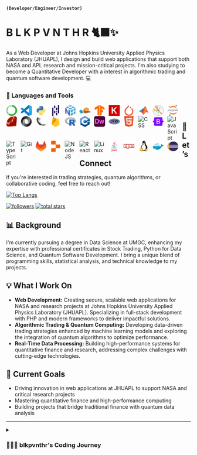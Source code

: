 **`(Developer/Engineer/Investor)`** 
# B L K P V N T H R    🐈‍⬛✨

As a Web Developer at Johns Hopkins University Applied Physics Laboratory (JHUAPL), I design and build web applications that support both NASA and APL research and mission-critical projects. I'm also studying to become a Quantitative Developer with a interest in algorithmic trading and quantum software development. 💻

### 🧰 Languages and Tools

<img align="left" alt="ANACONDA" width="30px" style="padding-right:10px;" src="https://github.com/devicons/devicon/blob/v2.16.0/icons/anaconda/anaconda-original.svg" />
<img align="left" alt="VScode" width="30px" style="padding-right:10px;" src="https://github.com/devicons/devicon/blob/v2.16.0/icons/vscode/vscode-original.svg" />
<img align="left" alt="Python" width="30px" style="padding-right:10px;" src="https://github.com/devicons/devicon/blob/v2.16.0/icons/python/python-original.svg" />
<img align="left" alt="Pandas" width="30px" style="padding-right:10px;" src="https://github.com/devicons/devicon/blob/v2.16.0/icons/pandas/pandas-original.svg" />
<img align="left" alt="Numpy" width="30px" style="padding-right:10px;" src="https://github.com/devicons/devicon/blob/v2.16.0/icons/numpy/numpy-original.svg" />
<img align="left" alt="scikitlearn" width="30px" style="padding-right:10px;" src="https://github.com/devicons/devicon/blob/v2.16.0/icons/scikitlearn/scikitlearn-original.svg" />
<img align="left" alt="TensorFlow" width="30px" style="padding-right:10px;" src="https://github.com/devicons/devicon/blob/v2.16.0/icons/tensorflow/tensorflow-original.svg" />
<img align="left" alt="Keras" width="30px" style="padding-right:10px;" src="https://github.com/devicons/devicon/blob/v2.16.0/icons/keras/keras-original.svg" />
<img align="left" alt="PyTorch" width="30px" style="padding-right:10px;" src="https://github.com/devicons/devicon/blob/v2.16.0/icons/pytorch/pytorch-original.svg" />
<img align="left" alt="Matlab" width="30px" style="padding-right:10px;" src="https://github.com/devicons/devicon/blob/v2.16.0/icons/matlab/matlab-original.svg" />
<img align="left" alt="Matplotlib" width="30px" style="padding-right:10px;" src="https://github.com/devicons/devicon/blob/v2.16.0/icons/matplotlib/matplotlib-original.svg" />
<img align="left" alt="Jupyter" width="30px" style="padding-right:10px;" src="https://github.com/devicons/devicon/blob/v2.16.0/icons/jupyter/jupyter-original-wordmark.svg" />
<img align="left" alt="Ruby" width="30px" style="padding-right:10px;" src="https://github.com/devicons/devicon/blob/v2.16.0/icons/ruby/ruby-original.svg" />
<img align="left" alt="JSON" width="30px" style="padding-right:10px;" src="https://github.com/devicons/devicon/blob/v2.16.0/icons/json/json-original.svg" />
<img align="left" alt="Flask" width="30px" style="padding-right:10px;" src="https://github.com/devicons/devicon/blob/v2.16.0/icons/flask/flask-original.svg" />
<img align="left" alt="Firebase" width="30px" style="padding-right:10px;" src="https://github.com/devicons/devicon/blob/v2.16.0/icons/firebase/firebase-original.svg" />
<img align="left" alt="R" width="30px" style="padding-right:10px;" src="https://github.com/devicons/devicon/blob/v2.16.0/icons/r/r-original.svg" />
<img align="left" alt="C++" width="30px" style="padding-right:10px;" src="https://github.com/devicons/devicon/blob/v2.16.0/icons/cplusplus/cplusplus-original.svg" />
<img align="left" alt="Dreamweaver" width="30px" style="padding-right:10px;" src="https://github.com/devicons/devicon/blob/v2.16.0/icons/dreamweaver/dreamweaver-original.svg" />
<img align="left" alt="PHP" width="30px" style="padding-right:10px;" src="https://github.com/devicons/devicon/blob/v2.16.0/icons/php/php-original.svg" />
<img align="left" alt="HTML" width="30px" style="padding-right:10px;" src="https://github.com/devicons/devicon/blob/v2.16.0/icons/html5/html5-original.svg" />
<img align="left" alt="CSS" width="30px" style="padding-right:10px;" src="https://cdn.jsdelivr.net/gh/devicons/devicon/icons/css3/css3-plain.svg" />
<img align="left" alt="Bootstrap" width="30px" style="padding-right:10px;" src="https://github.com/devicons/devicon/blob/v2.16.0/icons/bootstrap/bootstrap-original.svg" />
<img align="left" alt="JavaScript" width="30px" style="padding-right:10px;" src="https://cdn.jsdelivr.net/gh/devicons/devicon/icons/javascript/javascript-plain.svg" />
<img align="left" alt="TypeScript" width="30px" style="padding-right:10px;" src="https://cdn.jsdelivr.net/gh/devicons/devicon/icons/typescript/typescript-plain.svg" />
<img align="left" alt="Git" width="30px" style="padding-right:10px;" src="https://cdn.jsdelivr.net/gh/devicons/devicon/icons/git/git-original.svg" />
<img align="left" alt="GitLab" width="30px" style="padding-right:10px;" src="https://github.com/devicons/devicon/blob/v2.16.0/icons/gitlab/gitlab-original.svg" />
<img align="left" alt="Replit" width="30px" style="padding-right:10px;" src="https://github.com/devicons/devicon/blob/v2.16.0/icons/replit/replit-original.svg" />
<img align="left" alt="NodeJS" width="30px" style="padding-right:10px;" src="https://cdn.jsdelivr.net/gh/devicons/devicon/icons/nodejs/nodejs-original.svg" />
<img align="left" alt="React" width="30px" style="padding-right:10px;" src="https://cdn.jsdelivr.net/gh/devicons/devicon/icons/react/react-original.svg" />
<img align="left" alt="Linux" width="30px" style="padding-right:10px;" src="https://cdn.jsdelivr.net/gh/devicons/devicon/icons/linux/linux-original.svg" />
<img align="left" alt="Java" width="30px" style="padding-right:10px;" src="https://github.com/devicons/devicon/blob/v2.16.0/icons/java/java-original-wordmark.svg" />
<img align="left" alt="npm" width="30px" style="padding-right:10px;" src="https://github.com/devicons/devicon/blob/v2.16.0/icons/npm/npm-original-wordmark.svg" />
<img align="left" alt="Linux" width="30px" style="padding-right:10px;" src="https://github.com/devicons/devicon/blob/v2.16.0/icons/linux/linux-original.svg" />
<img align="left" alt="Docker" width="30px" style="padding-right:10px;" src="https://github.com/devicons/devicon/blob/v2.16.0/icons/docker/docker-plain.svg" />
<img align="left" alt="Eclipse" width="30px" style="padding-right:10px;" src="https://github.com/devicons/devicon/blob/v2.16.0/icons/eclipse/eclipse-original.svg" />
<br>


## 💬 Let’s Connect
If you're interested in trading strategies, quantum algorithms, or collaborative coding, feel free to reach out!

[![Top Langs](https://github-readme-stats.vercel.app/api/top-langs/?username=blkpvnthr&layout=compact)](https://github.com/blkpvnthr/github-readme-stats)

   <p align="left">
      <a href="https://github.com/blkpvnthr?tab=followers">
         <img alt="followers" title="Follow me on Github" src="https://custom-icon-badges.demolab.com/github/followers/ForrestKnight?color=236ad3&labelColor=1155ba&style=for-the-badge&logo=person-add&label=Follow&logoColor=white"/></a>
      <a href="https://github.com/blkpvnthr?tab=repositories&sort=stargazers">
         <img alt="total stars" title="Total stars on GitHub" src="https://custom-icon-badges.demolab.com/github/stars/ForrestKnight?color=55960c&style=for-the-badge&labelColor=488207&logo=star"/></a>
   </p>


## 📊 Background
I'm currently pursuing a degree in Data Science at UMGC, enhancing my expertise with professional certificates in Stock Trading, Python for Data Science, and Quantum Software Development. I bring a unique blend of programming skills, statistical analysis, and technical knowledge to my projects.

## 💡 What I Work On 
- **Web Development:** Creating secure, scalable web applications for NASA and research projects at Johns Hopkins University Applied Physics Laboratory (JHUAPL). Specializing in full-stack development with PHP and modern frameworks to deliver impactful solutions.
- **Algorithmic Trading & Quantum Computing:** Developing data-driven trading strategies enhanced by machine learning models and exploring the integration of quantum algorithms to optimize performance.
- **Real-Time Data Processing:** Building high-performance systems for quantitative finance and research, addressing complex challenges with cutting-edge technologies.

## 🎯 Current Goals
- Driving innovation in web applications at JHUAPL to support NASA and critical research projects
- Mastering quantitative finance and high-performance computing
- Building projects that bridge traditional finance with quantum data analysis

---

<details>
 <summary><h3>👩🏾‍💻 blkpvnthr's Coding Journey</h3></summary>
   I started my web development career at the end of 2021 as a naive computer science student with a passion to learn everything I could about this programming world - code, unix, linux, theory. And all the while, teaching myself iOS development with a dream to build my own app, but that soon got overshadowed by my desire to excel in Python. I have a burning desire to develop a consistently profitable trading algorithm so I am learning all I can about machine learning, financial mathematics, and coding. 

[website]: https://asmaa.dev 💻
-->
